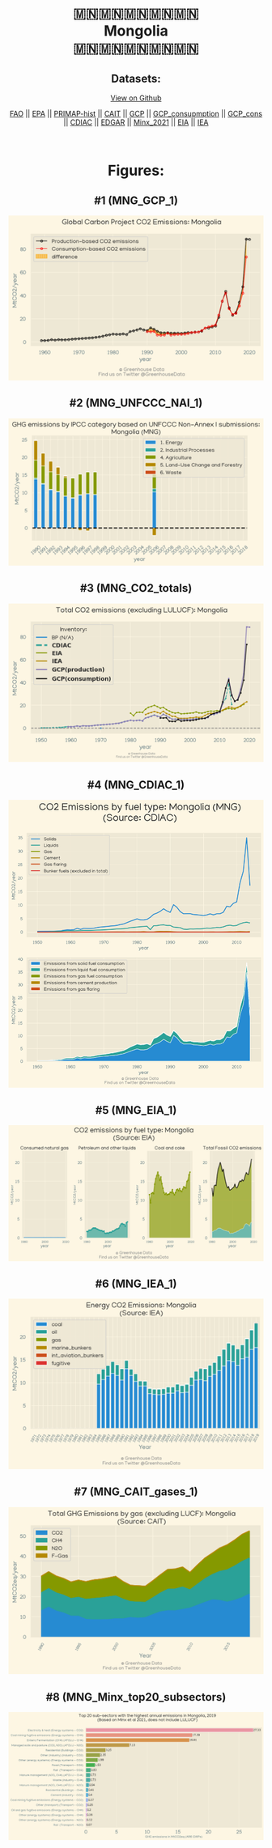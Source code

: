 
<center>
<h1 align="center">
🇲🇳🇲🇳🇲🇳🇲🇳🇲🇳
<br>
Mongolia
<br>
🇲🇳🇲🇳🇲🇳🇲🇳🇲🇳
</h1>
<h2>Datasets:</h2>
<p><a href="https://github.com/dquintani/Greenhouse-Data/tree/master/country_data/MNG_Mongolia/data">View on Github</a>
<br></p><p><a href="data/MNG_FAO.csv">FAO</a> || <a href="data/MNG_EPA.csv">EPA</a> || <a href="data/MNG_PRIMAP-hist.csv">PRIMAP-hist</a> || <a href="data/MNG_CAIT.csv">CAIT</a> || <a href="data/MNG_GCP.csv">GCP</a> || <a href="data/MNG_GCP_consupmption.csv">GCP_consupmption</a> || <a href="data/MNG_GCP_cons.csv">GCP_cons</a> || <a href="data/MNG_CDIAC.csv">CDIAC</a> || <a href="data/MNG_EDGAR.csv">EDGAR</a> || <a href="data/MNG_Minx_2021.csv">Minx_2021</a> || <a href="data/MNG_EIA.csv">EIA</a> || <a href="data/MNG_IEA.csv">IEA</a></p><p><br></p>
<h1>Figures:</h1><h2>#1 (MNG_GCP_1)</h2>
<p><img alt="" src="figures/MNG_GCP_1.png" /></p><h2>#2 (MNG_UNFCCC_NAI_1)</h2>
<p><img alt="" src="figures/MNG_UNFCCC_NAI_1.png" /></p><h2>#3 (MNG_CO2_totals)</h2>
<p><img alt="" src="figures/MNG_CO2_totals.png" /></p><h2>#4 (MNG_CDIAC_1)</h2>
<p><img alt="" src="figures/MNG_CDIAC_1.png" /></p><h2>#5 (MNG_EIA_1)</h2>
<p><img alt="" src="figures/MNG_EIA_1.png" /></p><h2>#6 (MNG_IEA_1)</h2>
<p><img alt="" src="figures/MNG_IEA_1.png" /></p><h2>#7 (MNG_CAIT_gases_1)</h2>
<p><img alt="" src="figures/MNG_CAIT_gases_1.png" /></p><h2>#8 (MNG_Minx_top20_subsectors)</h2>
<p><img alt="" src="figures/MNG_Minx_top20_subsectors.png" /></p>